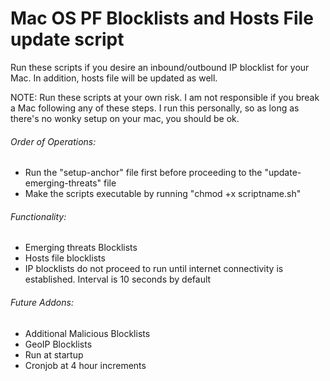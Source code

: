 # Mac OS PF Blocklists and Hosts File update script

Run these scripts if you desire an inbound/outbound IP blocklist for your Mac.
In addition, hosts file will be updated as well.

NOTE: Run these scripts at your own risk. I am not responsible if you break a Mac following any of these steps.
I run this personally, so as long as there's no wonky setup on your mac, you should be ok.

###### Order of Operations:
- Run the "setup-anchor" file first before proceeding to the "update-emerging-threats" file
- Make the scripts executable by running "chmod +x scriptname.sh"

###### Functionality:
- Emerging threats Blocklists
- Hosts file blocklists
- IP blocklists do not proceed to run until internet connectivity is established.
Interval is 10 seconds by default

###### Future Addons:
- Additional Malicious Blocklists
- GeoIP Blocklists
- Run at startup
- Cronjob at 4 hour increments


